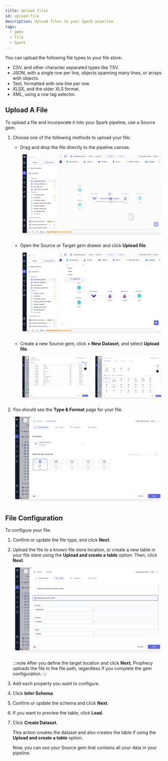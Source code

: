 ```yaml
---
title: Upload files
id: upload-file
description: Upload files to your Spark pipeline
tags:
  - gems
  - file
  - Spark
---
```


You can upload the following file types to your file store:

- CSV, and other character separated types like TSV.
- JSON, with a single row per line, objects spanning many lines, or arrays with objects.
- Text, formatted with one line per row.
- XLSX, and the older XLS format.
- XML, using a row tag selector.

## Upload A File

To upload a file and incorporate it into your Spark pipeline, use a Source gem.

1. Choose one of the following methods to upload your file:

   - Drag and drop the file directly to the pipeline canvas.

     ![Drag and drop file](./img/drag-drop-file.png)

   - Open the Source or Target gem drawer and click **Upload file**.

     ![Source/Target gem drawer](./img/upload-file-gem-drawer.png)

   - Create a new Source gem, click **+ New Dataset**, and select **Upload file**.

     ![Source gem](./img/upload-file-source-gem.png)

1. You should see the **Type & Format** page for your file.

   ![Type & Format](./img/upload-type-and-format.png)

## File Configuration

To configure your file:

1. Confirm or update the file type, and click **Next**.
1. Upload the file to a known file store location, or create a new table in your file store using the **Upload and create a table** option. Then, click **Next**.

   ![Upload and create a table](./img/upload-create-table.png)

   :::note
   After you define the target location and click **Next**, Prophecy uploads the file to the file path, regardless if you complete the gem configuration.
   :::

1. Add each property you want to configure.
1. Click **Infer Schema**.
1. Confirm or update the schema and click **Next**.
1. If you want to preview the table, click **Load**.
1. Click **Create Dataset**.

   This action creates the dataset and also creates the table if using the **Upload and create a table** option.

   Now, you can use your Source gem that contains all your data in your pipeline.
